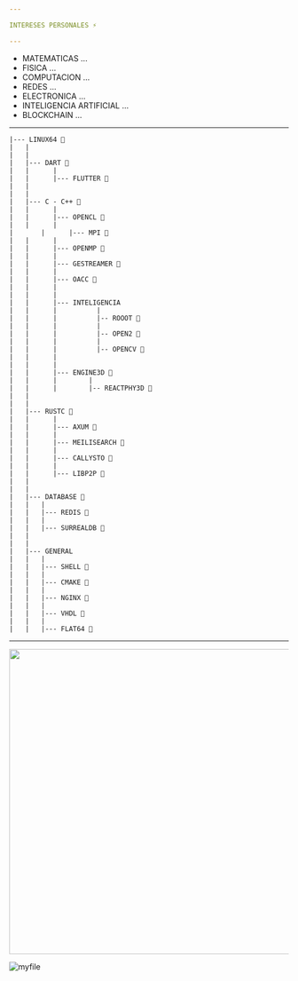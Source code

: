 ```yaml
---

INTERESES PERSONALES ⚡

---
```


- MATEMATICAS ...
- FISICA ...
- COMPUTACION ...
- REDES ...
- ELECTRONICA ...
- INTELIGENCIA ARTIFICIAL ...
- BLOCKCHAIN ...

---

	|--- LINUX64 🌱
	|	|
	|	|
	|	|--- DART 🌱
	|	|      |
	|	|      |--- FLUTTER 🌱
	|	|
	|	|
	|	|--- C - C++ 🌱
	|	|      |
	|	|      |--- OPENCL 🌱
	|	|      |
	|       |      |--- MPI 🌱
	|	|      |
	|	|      |--- OPENMP 🌱
	|	|      |
	|	|      |--- GESTREAMER 🌱
	|	|      |
	|	|      |--- OACC 🌱
	|	|      |
	|	|      |
	|	|      |--- INTELIGENCIA
	|	|      |          |
	|	|      |          |-- ROOOT 🌱
	|	|      |          |
	|	|      |          |-- OPEN2 🌱
	|	|      |          |
	|	|      |          |-- OPENCV 🌱
	|	|      |
	|	|      |
	|	|      |--- ENGINE3D 🌱
	|	|      |        |
	|	|      |        |-- REACTPHY3D 🌱
	|	|
	|	|
	|	|--- RUSTC 🌱
	|	|      |
	|	|      |--- AXUM 🌱
	|	|      |
	|	|      |--- MEILISEARCH 🌱
	|	|      |
	|	|      |--- CALLYSTO 🌱
	|	|      |
	|	|      |--- LIBP2P 🌱
	|	|
	|	|
	|	|--- DATABASE 🌱
	|	|	|
	|	|	|--- REDIS 🌱
	|	|	|
	|	|	|--- SURREALDB 🌱
	|	|
	|	|
	|	|--- GENERAL
	|	|	|
	|	|	|--- SHELL 🌱
	|	|	|
	|	|	|--- CMAKE 🌱
	|	|	|
	|	|	|--- NGINX 🌱
	|	|	|
	|	|	|--- VHDL 🌱
	|	|	|
	|	|	|--- FLAT64 🌱

---

<img src="https://upload.wikimedia.org/wikipedia/commons/thumb/e/e9/Julia-Menge.png/1920px-Julia-Menge.png" width="1100" height="550" >

![myfile](https://64.media.tumblr.com/b0eb72c1d5a95fea26de162147c9764a/tumblr_mtxt96F4Vf1qzhcr4o1_500.gif)
